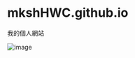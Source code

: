 # mkshHWC.github.io
我的個人網站



![image](https://github.com/mkshHWC/mkshHWC.github.io/assets/174402816/d0019e21-ee8e-4bdc-ba5c-3080cc9d3abe)
